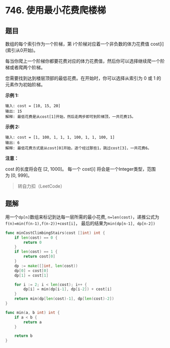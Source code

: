 # 746. 使用最小花费爬楼梯
## 题目
数组的每个索引作为一个阶梯，第 i个阶梯对应着一个非负数的体力花费值 cost[i]\(索引从0开始)。

每当你爬上一个阶梯你都要花费对应的体力花费值，然后你可以选择继续爬一个阶梯或者爬两个阶梯。

您需要找到达到楼层顶部的最低花费。在开始时，你可以选择从索引为 0 或 1 的元素作为初始阶梯。

**示例 1:**

```
输入: cost = [10, 15, 20]  
输出: 15
解释: 最低花费是从cost[1]开始，然后走两步即可到阶梯顶，一共花费15。
```
**示例 2:**

```
输入: cost = [1, 100, 1, 1, 1, 100, 1, 1, 100, 1]
输出: 6
解释: 最低花费方式是从cost[0]开始，逐个经过那些1，跳过cost[3]，一共花费6。
```

**注意：**

cost 的长度将会在 [2, 1000]。
每一个 cost[i] 将会是一个Integer类型，范围为 [0, 999]。

> 转自力扣（LeetCode）

## 题解

用一个`dp[n]`数组来标记到达每一层所需的最小花费, `n=len(cost)`，递推公式为`f(n)=min(f(n-1),f(n-2))+cost[i]`， 最后的结果为`min(dp[n-1], dp[n-2])`

```go
func minCostClimbingStairs(cost []int) int {
	if len(cost) == 0 {
		return 0
	}
	if len(cost) == 1 {
		return cost[0]
	}
	dp := make([]int, len(cost))
	dp[0] = cost[0]
	dp[1] = cost[1]

	for i := 2; i < len(cost); i++ {
		dp[i] = min(dp[i-1], dp[i-2]) + cost[i]
	}
	return min(dp[len(cost)-1], dp[len(cost)-2])
}

func min(a, b int) int {
	if a < b {
		return a
	}

	return b
}

```